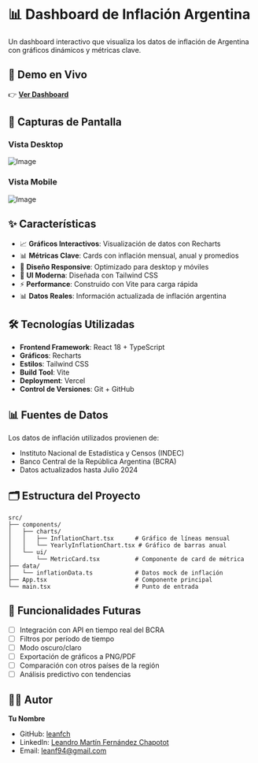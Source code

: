 # 📊 Dashboard de Inflación Argentina

Un dashboard interactivo que visualiza los datos de inflación de Argentina con gráficos dinámicos y métricas clave.

## 🚀 Demo en Vivo

👉 **[Ver Dashboard](https://react-dashboard-khaki-nu.vercel.app/)**

## 📱 Capturas de Pantalla

### Vista Desktop
![Image](https://github.com/user-attachments/assets/638f8390-1494-4cca-8dd6-e70f2153683a)

### Vista Mobile
![Image](https://github.com/user-attachments/assets/39f0923a-1737-4b82-b7e7-001bb698bdc7)

## ✨ Características

- 📈 **Gráficos Interactivos**: Visualización de datos con Recharts
- 📊 **Métricas Clave**: Cards con inflación mensual, anual y promedios
- 📱 **Diseño Responsive**: Optimizado para desktop y móviles
- 🎨 **UI Moderna**: Diseñada con Tailwind CSS
- ⚡ **Performance**: Construido con Vite para carga rápida
- 📊 **Datos Reales**: Información actualizada de inflación argentina

## 🛠️ Tecnologías Utilizadas

- **Frontend Framework**: React 18 + TypeScript
- **Gráficos**: Recharts
- **Estilos**: Tailwind CSS
- **Build Tool**: Vite
- **Deployment**: Vercel
- **Control de Versiones**: Git + GitHub

## 📊 Fuentes de Datos

Los datos de inflación utilizados provienen de:
- Instituto Nacional de Estadística y Censos (INDEC)
- Banco Central de la República Argentina (BCRA)
- Datos actualizados hasta Julio 2024

## 🗂️ Estructura del Proyecto

```
src/
├── components/
│   ├── charts/
│   │   ├── InflationChart.tsx      # Gráfico de líneas mensual
│   │   └── YearlyInflationChart.tsx # Gráfico de barras anual
│   └── ui/
│       └── MetricCard.tsx          # Componente de card de métrica
├── data/
│   └── inflationData.ts            # Datos mock de inflación
├── App.tsx                         # Componente principal
└── main.tsx                        # Punto de entrada
```

## 🚀 Funcionalidades Futuras

- [ ] Integración con API en tiempo real del BCRA
- [ ] Filtros por período de tiempo
- [ ] Modo oscuro/claro
- [ ] Exportación de gráficos a PNG/PDF
- [ ] Comparación con otros países de la región
- [ ] Análisis predictivo con tendencias

## 👨‍💻 Autor

**Tu Nombre**
- GitHub: [leanfch](https://github.com/leanfch)
- LinkedIn: [Leandro Martín Fernández Chapotot](https://www.linkedin.com/in/chapototleandro/)
- Email: leanf94@gmail.com